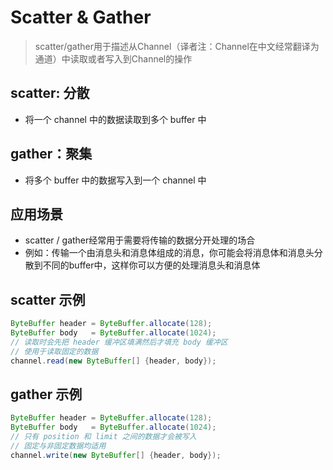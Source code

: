 # Scatter & Gather
> scatter/gather用于描述从Channel（译者注：Channel在中文经常翻译为通道）中读取或者写入到Channel的操作

## scatter: 分散
- 将一个 channel 中的数据读取到多个 buffer 中

## gather：聚集
- 将多个 buffer 中的数据写入到一个 channel 中

## 应用场景
- scatter / gather经常用于需要将传输的数据分开处理的场合
- 例如：传输一个由消息头和消息体组成的消息，你可能会将消息体和消息头分散到不同的buffer中，这样你可以方便的处理消息头和消息体

## scatter 示例
```java
ByteBuffer header = ByteBuffer.allocate(128);
ByteBuffer body   = ByteBuffer.allocate(1024);
// 读取时会先把 header 缓冲区填满然后才填充 body 缓冲区
// 使用于读取固定的数据
channel.read(new ByteBuffer[] {header, body});
```

## gather 示例
```java
ByteBuffer header = ByteBuffer.allocate(128);
ByteBuffer body   = ByteBuffer.allocate(1024);
// 只有 position 和 limit 之间的数据才会被写入
// 固定与非固定数据均适用
channel.write(new ByteBuffer[] {header, body});
```
